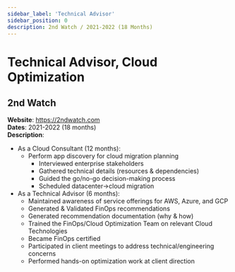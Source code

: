 ```yaml
---
sidebar_label: 'Technical Advisor'
sidebar_position: 0
description: 2nd Watch / 2021-2022 (18 Months)
---
```


# Technical Advisor, Cloud Optimization

## 2nd Watch
**Website**: https://2ndwatch.com  
**Dates**: 2021-2022 (18 months)  
**Description**:
 - As a Cloud Consultant (12 months):
   - Perform app discovery for cloud migration planning
     - Interviewed enterprise stakeholders
     - Gathered technical details (resources & dependencies)
     - Guided the go/no-go decision-making process
     - Scheduled datacenter->cloud migration
 - As a Technical Advisor (6 months):
   - Maintained awareness of service offerings for AWS, Azure, and GCP
   - Generated & Validated FinOps recommendations
   - Generated recommendation documentation (why & how)
   - Trained the FinOps/Cloud Optimization Team on relevant Cloud Technologies
   - Became FinOps certified
   - Participated in client meetings to address technical/engineering concerns
   - Performed hands-on optimization work at client direction
